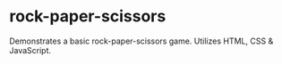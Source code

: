 # rock-paper-scissors
Demonstrates a basic rock-paper-scissors game. Utilizes HTML, CSS & JavaScript.
